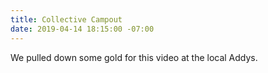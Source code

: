 ```yaml
---
title: Collective Campout
date: 2019-04-14 18:15:00 -07:00
---
```


We pulled down some gold for this video at the local Addys. 
